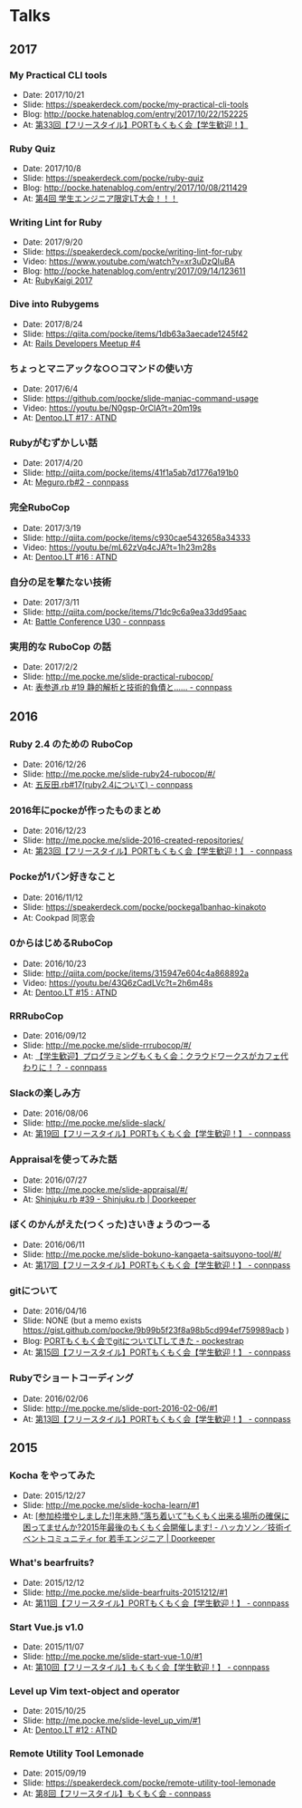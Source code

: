 Talks
========

2017
----

### My Practical CLI tools

- Date: 2017/10/21
- Slide: https://speakerdeck.com/pocke/my-practical-cli-tools
- Blog: http://pocke.hatenablog.com/entry/2017/10/22/152225
- At: [第33回【フリースタイル】PORTもくもく会【学生歓迎！】](https://freestyle-mokumoku.connpass.com/event/68385/)

### Ruby Quiz

- Date: 2017/10/8
- Slide: https://speakerdeck.com/pocke/ruby-quiz
- Blog: http://pocke.hatenablog.com/entry/2017/10/08/211429
- At: [第4回 学生エンジニア限定LT大会！！！](https://student-lt.connpass.com/event/67419/)

### Writing Lint for Ruby

- Date: 2017/9/20
- Slide: https://speakerdeck.com/pocke/writing-lint-for-ruby
- Video: https://www.youtube.com/watch?v=xr3uDzQIuBA
- Blog: http://pocke.hatenablog.com/entry/2017/09/14/123611
- At: [RubyKaigi 2017](http://rubykaigi.org/2017/presentations/p_ck_.html)


### Dive into Rubygems

- Date: 2017/8/24
- Slide: https://qiita.com/pocke/items/1db63a3aecade1245f42
- At: [Rails Developers Meetup #4](https://rails-developers-meetup.connpass.com/event/62792/)


### ちょっとマニアックな○○コマンドの使い方

- Date: 2017/6/4
- Slide: https://github.com/pocke/slide-maniac-command-usage
- Video: https://youtu.be/N0gsp-0rCIA?t=20m19s
- At: [Dentoo.LT #17 : ATND](https://atnd.org/events/88084)

### Rubyがむずかしい話

- Date: 2017/4/20
- Slide: http://qiita.com/pocke/items/41f1a5ab7d1776a191b0
- At: [Meguro.rb#2 - connpass](https://megurorb.connpass.com/event/55107/)

### 完全RuboCop

- Date: 2017/3/19
- Slide: http://qiita.com/pocke/items/c930cae5432658a34333
- Video: https://youtu.be/mL62zVq4cJA?t=1h23m28s
- At: [Dentoo.LT #16 : ATND](https://atnd.org/events/85762)


### 自分の足を撃たない技術

- Date: 2017/3/11
- Slide: http://qiita.com/pocke/items/71dc9c6a9ea33dd95aac
- At: [Battle Conference U30 - connpass](https://battleconference-u30.connpass.com/event/49985/)

### 実用的な RuboCop の話

- Date: 2017/2/2
- Slide: http://me.pocke.me/slide-practical-rubocop/
- At: [表参道.rb #19 静的解析と技術的負債と…… - connpass](https://omotesandorb.connpass.com/event/48967/)

2016
--------

### Ruby 2.4 のための RuboCop

- Date: 2016/12/26
- Slide: http://me.pocke.me/slide-ruby24-rubocop/#/
- At: [五反田.rb#17(ruby2.4について) - connpass](https://gotanda-rb.connpass.com/event/47098/)

### 2016年にpockeが作ったものまとめ

- Date: 2016/12/23
- Slide: http://me.pocke.me/slide-2016-created-repositories/
- At: [第23回【フリースタイル】PORTもくもく会【学生歓迎！】 - connpass](https://freestyle-mokumoku.connpass.com/event/46093/)

### Pockeが1バン好きなこと

- Date: 2016/11/12
- Slide: https://speakerdeck.com/pocke/pockega1banhao-kinakoto
- At: Cookpad 同窓会

### 0からはじめるRuboCop

- Date: 2016/10/23
- Slide: http://qiita.com/pocke/items/315947e604c4a868892a
- Video: https://youtu.be/43Q6zCadLVc?t=2h6m48s
- At: [Dentoo.LT #15 : ATND](https://atnd.org/events/81655)

### RRRuboCop

- Date: 2016/09/12
- Slide: http://me.pocke.me/slide-rrrubocop/#/
- At: [【学生歓迎】プログラミングもくもく会：クラウドワークスがカフェ代わりに！？ - connpass](http://crowdworks.connpass.com/event/38892/)

### Slackの楽しみ方

- Date: 2016/08/06
- Slide: http://me.pocke.me/slide-slack/
- At: [第19回【フリースタイル】PORTもくもく会【学生歓迎！】 - connpass](http://freestyle-mokumoku.connpass.com/event/36140/)

### Appraisalを使ってみた話

- Date: 2016/07/27
- Slide: http://me.pocke.me/slide-appraisal/#/
- At: [Shinjuku.rb #39 - Shinjuku.rb | Doorkeeper](https://shinjukurb.doorkeeper.jp/events/49357)

### ぼくのかんがえた(つくった)さいきょうのつーる

- Date: 2016/06/11
- Slide: http://me.pocke.me/slide-bokuno-kangaeta-saitsuyono-tool/#/
- At: [第17回【フリースタイル】PORTもくもく会【学生歓迎！】 - connpass](http://freestyle-mokumoku.connpass.com/event/32466/)

### gitについて

- Date: 2016/04/16
- Slide: NONE (but a memo exists https://gist.github.com/pocke/9b99b5f23f8a98b5cd994ef759989acb )
- Blog: [PORTもくもく会でgitについてLTしてきた - pockestrap](http://pocke.hatenablog.com/entry/2016/04/17/143708)
- At: [第15回【フリースタイル】PORTもくもく会【学生歓迎！】 - connpass](http://freestyle-mokumoku.connpass.com/event/28229/)

### Rubyでショートコーディング

- Date: 2016/02/06
- Slide: http://me.pocke.me/slide-port-2016-02-06/#1
- At: [第13回【フリースタイル】PORTもくもく会【学生歓迎！】 - connpass](http://freestyle-mokumoku.connpass.com/event/25617/)


2015
--------


### Kocha をやってみた


- Date: 2015/12/27
- Slide: http://me.pocke.me/slide-kocha-learn/#1
- At: [[参加枠増やしました!]年末時,”落ち着いて”もくもく出来る場所の確保に困ってませんか?2015年最後のもくもく会開催します! - ハッカソン／技術イベントコミュニティ for 若手エンジニア | Doorkeeper](https://giveryengineersupport.doorkeeper.jp/events/36514)

### What's bearfruits?

- Date: 2015/12/12
- Slide: http://me.pocke.me/slide-bearfruits-20151212/#1
- At: [第11回【フリースタイル】PORTもくもく会【学生歓迎！】 - connpass](http://freestyle-mokumoku.connpass.com/event/22495/)


### Start Vue.js v1.0

- Date: 2015/11/07
- Slide: http://me.pocke.me/slide-start-vue-1.0/#1
- At: [第10回【フリースタイル】もくもく会【学生歓迎！】 - connpass](http://freestyle-mokumoku.connpass.com/event/21612/)


### Level up Vim  text-object and operator

- Date: 2015/10/25
- Slide: http://me.pocke.me/slide-level_up_vim/#1
- At: [Dentoo.LT #12 : ATND](https://atnd.org/events/70881)

### Remote Utility Tool Lemonade

- Date: 2015/09/19
- Slide: https://speakerdeck.com/pocke/remote-utility-tool-lemonade
- At: [第8回【フリースタイル】もくもく会 - connpass](http://freestyle-mokumoku.connpass.com/event/18689/)
